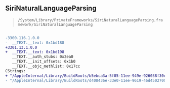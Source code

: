 ## SiriNaturalLanguageParsing

> `/System/Library/PrivateFrameworks/SiriNaturalLanguageParsing.framework/SiriNaturalLanguageParsing`

```diff

-3300.116.1.0.0
-  __TEXT.__text: 0x1bd188
+3301.13.1.0.0
+  __TEXT.__text: 0x1bd198
   __TEXT.__auth_stubs: 0x2ea0
   __TEXT.__init_offsets: 0x1b0
   __TEXT.__objc_methlist: 0x17cc
CStrings:
+ "/AppleInternal/Library/BuildRoots/b5ebca3a-5f05-11ee-949e-926038f30c31/Applications/Xcode.app/Contents/Developer/Platforms/iPhoneOS.platform/Developer/SDKs/iPhoneOS17.1.Internal.sdk/usr/local/include/boost/uuid/detail/random_provider_posix.ipp"
- "/AppleInternal/Library/BuildRoots/d408436e-33e0-11ee-9619-46d450270006/Applications/Xcode.app/Contents/Developer/Platforms/iPhoneOS.platform/Developer/SDKs/iPhoneOS17.0.Internal.sdk/usr/local/include/boost/uuid/detail/random_provider_posix.ipp"

```
